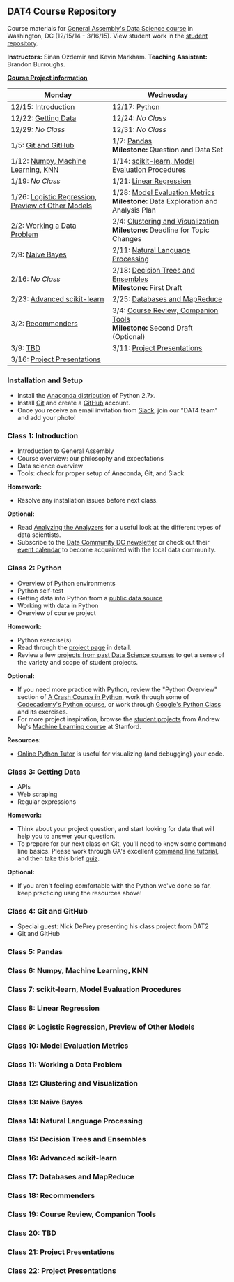 ## DAT4 Course Repository

Course materials for [General Assembly's Data Science course](https://generalassemb.ly/education/data-science/washington-dc/) in Washington, DC (12/15/14 - 3/16/15). View student work in the [student repository](https://github.com/justmarkham/DAT4-students).

**Instructors:** Sinan Ozdemir and Kevin Markham. **Teaching Assistant:** Brandon Burroughs.

**[Course Project information](project.md)**

Monday | Wednesday
--- | ---
12/15: [Introduction](#class-1-introduction) | 12/17: [Python](#class-2-python)
12/22: [Getting Data](#class-3-getting-data) | 12/24: *No Class*
12/29: *No Class* | 12/31: *No Class*
1/5: [Git and GitHub](#class-4-git-and-github) | 1/7: [Pandas](#class-5-pandas)<br>**Milestone:** Question and Data Set
1/12: [Numpy, Machine Learning, KNN](#class-6-numpy-machine-learning-knn) | 1/14: [scikit-learn, Model Evaluation Procedures](#class-7-scikit-learn-model-evaluation-procedures)
1/19: *No Class* | 1/21: [Linear Regression](#class-8-linear-regression)
1/26: [Logistic Regression,<br>Preview of Other Models](#class-9-logistic-regression-preview-of-other-models) | 1/28: [Model Evaluation Metrics](#class-10-model-evaluation-metrics)<br>**Milestone:** Data Exploration and Analysis Plan
2/2: [Working a Data Problem](#class-11-working-a-data-problem) | 2/4: [Clustering and Visualization](#class-12-clustering-and-visualization)<br>**Milestone:** Deadline for Topic Changes
2/9: [Naive Bayes](#class-13-naive-bayes) | 2/11: [Natural Language Processing](#class-14-natural-language-processing)
2/16: *No Class* | 2/18: [Decision Trees and Ensembles](#class-15-decision-trees-and-ensembles)<br>**Milestone:** First Draft
2/23: [Advanced scikit-learn](#class-16-advanced-scikit-learn) | 2/25: [Databases and MapReduce](#class-17-databases-and-mapreduce)
3/2: [Recommenders](#class-18-recommenders) | 3/4: [Course Review, Companion Tools](#class-19-course-review-companion-tools)<br>**Milestone:** Second Draft (Optional)
3/9: [TBD](#class-20-tbd) | 3/11: [Project Presentations](#class-21-project-presentations)
3/16: [Project Presentations](#class-22-project-presentations) |


### Installation and Setup
* Install the [Anaconda distribution](http://continuum.io/downloads) of Python 2.7x.
* Install [Git](http://git-scm.com/book/en/v2/Getting-Started-Installing-Git) and create a [GitHub](https://github.com/) account.
* Once you receive an email invitation from [Slack](https://slack.com/), join our "DAT4 team" and add your photo!


### Class 1: Introduction
* Introduction to General Assembly
* Course overview: our philosophy and expectations
* Data science overview
* Tools: check for proper setup of Anaconda, Git, and Slack

**Homework:**
* Resolve any installation issues before next class.

**Optional:**
* Read [Analyzing the Analyzers](http://cdn.oreillystatic.com/oreilly/radarreport/0636920029014/Analyzing_the_Analyzers.pdf) for a useful look at the different types of data scientists.
* Subscribe to the [Data Community DC newsletter](http://www.datacommunitydc.org/thenewsletter/) or check out their [event calendar](http://www.datacommunitydc.org/calendar) to become acquainted with the local data community.


### Class 2: Python
* Overview of Python environments
* Python self-test
* Getting data into Python from a [public data source](public_data.md)
* Working with data in Python
* Overview of course project

**Homework:**
* Python exercise(s)
* Read through the [project page](project.md) in detail.
* Review a few [projects from past Data Science courses](https://github.com/justmarkham/DAT-project-examples) to get a sense of the variety and scope of student projects.

**Optional:**
* If you need more practice with Python, review the "Python Overview" section of [A Crash Course in Python](http://nbviewer.ipython.org/gist/rpmuller/5920182), work through some of [Codecademy's Python course](http://www.codecademy.com/en/tracks/python), or work through [Google's Python Class](https://developers.google.com/edu/python/) and its exercises.
* For more project inspiration, browse the [student projects](http://cs229.stanford.edu/projects2013.html) from Andrew Ng's [Machine Learning course](http://cs229.stanford.edu/) at Stanford.

**Resources:**
* [Online Python Tutor](http://pythontutor.com/) is useful for visualizing (and debugging) your code.


### Class 3: Getting Data
* APIs
* Web scraping
* Regular expressions

**Homework:**
* Think about your project question, and start looking for data that will help you to answer your question.
* To prepare for our next class on Git, you'll need to know some command line basics. Please work through GA's excellent [command line tutorial](http://generalassembly.github.io/prework/command-line/#/), and then take this brief [quiz](https://gahub.typeform.com/to/J6xirf).

**Optional:**
* If you aren't feeling comfortable with the Python we've done so far, keep practicing using the resources above!


### Class 4: Git and GitHub
* Special guest: Nick DePrey presenting his class project from DAT2
* Git and GitHub


### Class 5: Pandas


### Class 6: Numpy, Machine Learning, KNN


### Class 7: scikit-learn, Model Evaluation Procedures


### Class 8: Linear Regression


### Class 9: Logistic Regression, Preview of Other Models


### Class 10: Model Evaluation Metrics


### Class 11: Working a Data Problem


### Class 12: Clustering and Visualization


### Class 13: Naive Bayes


### Class 14: Natural Language Processing


### Class 15: Decision Trees and Ensembles


### Class 16: Advanced scikit-learn


### Class 17: Databases and MapReduce


### Class 18: Recommenders


### Class 19: Course Review, Companion Tools


### Class 20: TBD


### Class 21: Project Presentations


### Class 22: Project Presentations
